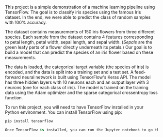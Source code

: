 This project is a simple demonstration of a machine learning pipeline using TensorFlow. The goal is to classify iris species using the famous Iris dataset. In the end, we were able to predict the class of random samples with 100% accuracy.

The dataset contains measurements of 150 iris flowers from three different species. Each sample from the dataset contains 4 features corresponding to petal length, petal width, sepal length, and sepal width. (*Sepals* are the green leafy parts of a flower directly underneath its petals.) Our goal is to build a model that can predict the species of an iris flower based on these measurements.

The data is loaded, the categorical target variable (the species of iris) is encoded, and the data is split into a training set and a test set. A feed-forward neural network is built using TensorFlow's Keras API. The model has three hidden layers with 10 neurons each and an output layer with 3 neurons (one for each class of iris). The model is trained on the training data using the Adam optimizer and the sparse categorical crossentropy loss function.

To run this project, you will need to have TensorFlow installed in your Python environment. You can install TensorFlow using pip:

```python
pip install tensorflow

Once TensorFlow is installed, you can run the Jupyter notebook to go through each step of the machine learning pipeline.
